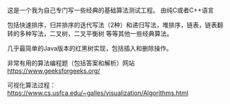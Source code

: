这是一个我为自己专门写一些经典的基础算法测试工程。
由纯C或者C++语言

包括快速排序，归并排序的迭代写法（2种）和递归写法，堆排序，链表，链表翻转的多种写法，二叉树，二叉平衡树
等等其他一些经典算法。

几乎最简单的Java版本的红黑树实现，包括插入和删除操作。

非常有用的算法编程题（包括答案和解析）网站
https://www.geeksforgeeks.org/

可视化算法过程：https://www.cs.usfca.edu/~galles/visualization/Algorithms.html
